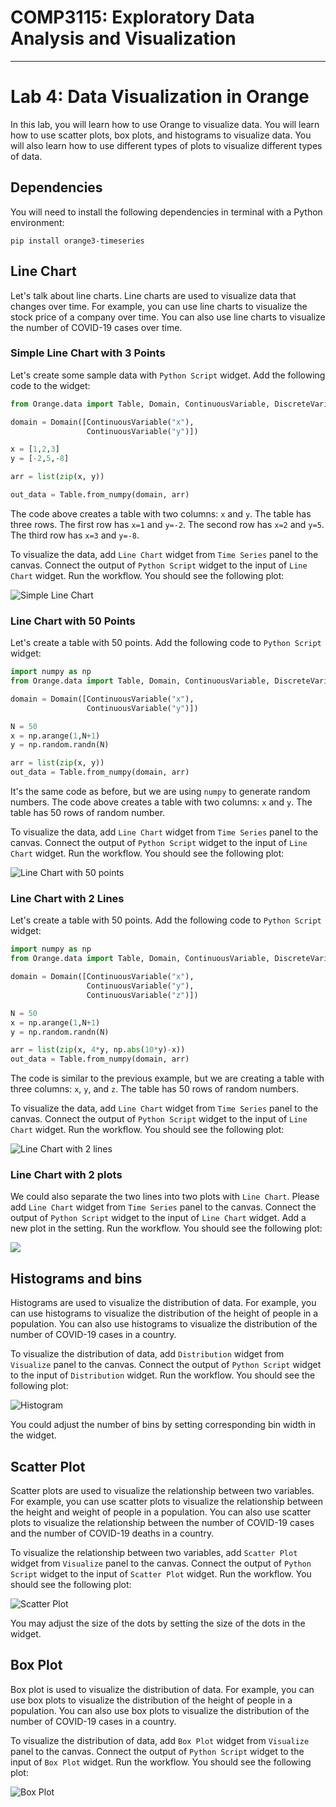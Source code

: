 # COMP3115: Exploratory Data Analysis and Visualization

---

# Lab 4: Data Visualization in Orange

In this lab, you will learn how to use Orange to visualize data. You will learn how to use scatter plots, box plots, and histograms to visualize data. You will also learn how to use different types of plots to visualize different types of data.

## Dependencies

You will need to install the following dependencies in terminal with a Python environment:

```commandline
pip install orange3-timeseries
```

## Line Chart

Let's talk about line charts. Line charts are used to visualize data that changes over time. For example, you can use line charts to visualize the stock price of a company over time. You can also use line charts to visualize the number of COVID-19 cases over time.

### Simple Line Chart with 3 Points

Let's create some sample data with `Python Script` widget. Add the following code to the widget:

```python
from Orange.data import Table, Domain, ContinuousVariable, DiscreteVariable

domain = Domain([ContinuousVariable("x"),
                 ContinuousVariable("y")])

x = [1,2,3]
y = [-2,5,-8]

arr = list(zip(x, y))

out_data = Table.from_numpy(domain, arr)
```

The code above creates a table with two columns: `x` and `y`. The table has three rows. The first row has `x=1` and `y=-2`. The second row has `x=2` and `y=5`. The third row has `x=3` and `y=-8`.

To visualize the data, add `Line Chart` widget from `Time Series` panel to the canvas. Connect the output of `Python Script` widget to the input of `Line Chart` widget. Run the workflow. You should see the following plot:

![Simple Line Chart](images/line-chart.gif)

### Line Chart with 50 Points

Let's create a table with 50 points. Add the following code to `Python Script` widget:

```python
import numpy as np
from Orange.data import Table, Domain, ContinuousVariable, DiscreteVariable

domain = Domain([ContinuousVariable("x"),
                 ContinuousVariable("y")])

N = 50
x = np.arange(1,N+1)
y = np.random.randn(N)

arr = list(zip(x, y))
out_data = Table.from_numpy(domain, arr)
```

It's the same code as before, but we are using `numpy` to generate random numbers. The code above creates a table with two columns: `x` and `y`. The table has 50 rows of random number.

To visualize the data, add `Line Chart` widget from `Time Series` panel to the canvas. Connect the output of `Python Script` widget to the input of `Line Chart` widget. Run the workflow. You should see the following plot:

![Line Chart with 50 points](images/line-chart-50.gif)

### Line Chart with 2 Lines

Let's create a table with 50 points. Add the following code to `Python Script` widget:

```python
import numpy as np
from Orange.data import Table, Domain, ContinuousVariable, DiscreteVariable

domain = Domain([ContinuousVariable("x"),
                 ContinuousVariable("y"),
                 ContinuousVariable("z")])

N = 50 
x = np.arange(1,N+1)
y = np.random.randn(N)

arr = list(zip(x, 4*y, np.abs(10*y)-x))
out_data = Table.from_numpy(domain, arr)
```

The code is similar to the previous example, but we are creating a table with three columns: `x`, `y`, and `z`. The table has 50 rows of random numbers.

To visualize the data, add `Line Chart` widget from `Time Series` panel to the canvas. Connect the output of `Python Script` widget to the input of `Line Chart` widget. Run the workflow. You should see the following plot:

![Line Chart with 2 lines](images/line-chart-2.gif)

### Line Chart with 2 plots

We could also separate the two lines into two plots with `Line Chart`. Please add `Line Chart` widget from `Time Series` panel to the canvas. Connect the output of `Python Script` widget to the input of `Line Chart` widget. Add a new plot in the setting. Run the workflow. You should see the following plot:

![](images/line-chart-2-plots.gif)

## Histograms and bins

Histograms are used to visualize the distribution of data. For example, you can use histograms to visualize the distribution of the height of people in a population. You can also use histograms to visualize the distribution of the number of COVID-19 cases in a country.

To visualize the distribution of data, add `Distribution` widget from `Visualize` panel to the canvas. Connect the output of `Python Script` widget to the input of `Distribution` widget. Run the workflow. You should see the following plot:

![Histogram](images/histogram-and-bins.gif)

You could adjust the number of bins by setting corresponding bin width in the widget.

## Scatter Plot

Scatter plots are used to visualize the relationship between two variables. For example, you can use scatter plots to visualize the relationship between the height and weight of people in a population. You can also use scatter plots to visualize the relationship between the number of COVID-19 cases and the number of COVID-19 deaths in a country.

To visualize the relationship between two variables, add `Scatter Plot` widget from `Visualize` panel to the canvas. Connect the output of `Python Script` widget to the input of `Scatter Plot` widget. Run the workflow. You should see the following plot:

![Scatter Plot](images/scatter-plot.gif)

You may adjust the size of the dots by setting the size of the dots in the widget.

## Box Plot

Box plot is used to visualize the distribution of data. For example, you can use box plots to visualize the distribution of the height of people in a population. You can also use box plots to visualize the distribution of the number of COVID-19 cases in a country.

To visualize the distribution of data, add `Box Plot` widget from `Visualize` panel to the canvas. Connect the output of `Python Script` widget to the input of `Box Plot` widget. Run the workflow. You should see the following plot:

![Box Plot](images/box-plot.gif)



